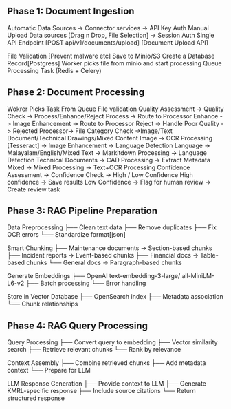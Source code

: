 
## Phase 1: Document Ingestion
Automatic Data Sources -> Connector services -> API Key Auth
Manual Upload Data sources [Drag n Drop, File Selection] -> Session Auth 
Single API Endpoint [POST api/v1/documents/upload]  [Document Upload API]


File Validation [Prevent malware etc]
Save to Minio/S3
Create a Database Record[Postgress]
Worker picks file from minio and start processing
Queue Processing Task (Redis + Celery)

## Phase 2: Document Processing
Wokrer Picks Task From Queue
File validation
Quality Assessment -> Quality Check -> Process/Enhance/Reject
Process -> Route to Processor
Enhance -> Image Enhancement -> Route to Processor
Reject -> Handle Poor Quality -> Rejected
Processor-> File Category Check ->Image/Text Document/Technical Drawings/Mixed Content
Image -> OCR Processing [Tesseract] -> Image Enhancement -> Language Detection
Language -> Malayalam/English/Mixed
Text -> Markitdown Processing -> Language Detection
Technical Documents -> CAD Processing -> Extract Metadata
Mixed -> Mixed Processing -> Text+OCR Processing
Confidence Assessment -> Confidence Check -> High / Low Confidence
High confidence -> Save results 
Low Confidence -> Flag for human review -> Create review task

## Phase 3: RAG Pipeline Preparation
Data Preprocessing
    ├── Clean text data
    ├── Remove duplicates
    ├── Fix OCR errors
    └── Standardize format[json]

Smart Chunking
    ├── Maintenance documents → Section-based chunks
    ├── Incident reports → Event-based chunks
    ├── Financial docs → Table-based chunks
    └── General docs → Paragraph-based chunks

Generate Embeddings
    ├── OpenAI text-embedding-3-large/ all-MiniLM-L6-v2
    ├── Batch processing
    └── Error handling

Store in Vector Database
    ├── OpenSearch index
    ├── Metadata association
    └── Chunk relationships

## Phase 4: RAG Query Processing

Query Processing
    ├── Convert query to embedding
    ├── Vector similarity search
    ├── Retrieve relevant chunks
    └── Rank by relevance

Context Assembly
    ├── Combine retrieved chunks
    ├── Add metadata context
    └── Prepare for LLM


LLM Response Generation
    ├── Provide context to LLM
    ├── Generate KMRL-specific response
    ├── Include source citations
    └── Return structured response